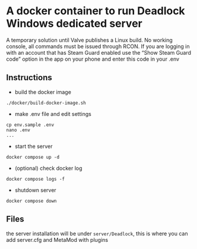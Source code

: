 # A docker container to run Deadlock Windows dedicated server

A temporary solution until Valve publishes a Linux build. No working console, all commands must be issued through RCON.
If you are logging in with an account that has Steam Guard enabled use the “Show Steam Guard code” option in the app on your phone and enter this code in your .env

## Instructions
- build the docker image
```
./docker/build-docker-image.sh
```

-  make .env file and edit settings
```
cp env.sample .env
nano .env
...
```

- start the server
```
docker compose up -d
```

- (optional) check docker log
```
docker compose logs -f
```

- shutdown server
```
docker compose down
```


## Files
the server installation will be under `server/Deadlock`, this is where you can add server.cfg and MetaMod with plugins
